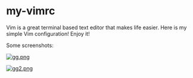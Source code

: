 # my-vimrc
Vim is a great terminal based text editor that makes life easier. Here is my simple Vim configuration! Enjoy it!

Some screenshots:

[![gg.png](https://i.postimg.cc/gcyQwrKP/gg.png)](https://postimg.cc/qgRjSJYm)

[![gg2.png](https://i.postimg.cc/wv84Mdyv/gg2.png)](https://postimg.cc/CZ7srX4T)

